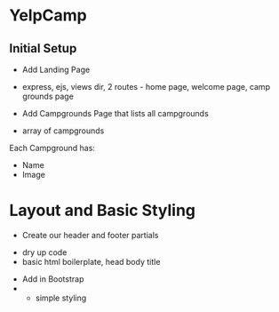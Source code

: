 # YelpCamp

## Initial Setup
* Add Landing Page
- express, ejs, views dir, 2 routes - home page, welcome page, camp grounds page

* Add Campgrounds Page that lists all campgrounds
- array of campgrounds

Each Campground has:
   * Name
   * Image

# Layout and Basic Styling
* Create our header and footer partials
- dry up code
- basic html boilerplate, head body title

* Add in Bootstrap
* - simple styling
